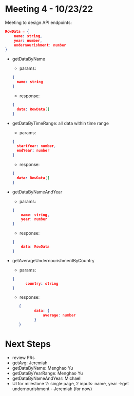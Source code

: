 # Meeting 4 - 10/23/22

Meeting to design API endpoints:

```json
RowData = {
	name: string,
	year: number,
	undernourishment: number
}
```

- getDataByName
  - params:
  ```json
  {
  	name: string
  }
  ```
  - response:
  ```json
  {
  	data: RowData[]
  }
  ```
- getDataByTimeRange: all data within time range

  - params:

  ```json
  {
  	startYear: number,
  	endYear: number
  }
  ```

  - response:

  ```json
  {
  	data: RowData[]
  }
  ```

- getDataByNameAndYear
  - params:
  ```json
  {
      name: string,
      year: number
  }
  ```
  - response:
  ```json
  {
      data: RowData
  }
  ```
- getAverageUndernourishmentByCountry

  - params:

  ```json
  {
  		country: string
  }
  ```

  - response:

  ```json
  	 {
  			data: {
  				average: number
  			}
  	 }
  ```

# Next Steps

- review PRs
- getAvg: Jeremiah
- getDataByName: Menghao Yu
- getDataByYearRange: Menghao Yu
- getDataByNameAndYear: Michael
- UI for milestone 2: single page, 2 inputs: name, year ->get undernourishment - Jeremiah (for now)
